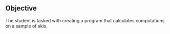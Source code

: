 ## Objective
The student is tasked with creating a program that calculates computations on a sample of skis.
